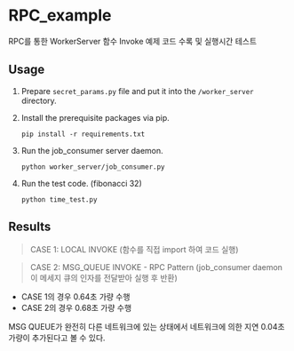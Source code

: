 # RPC_example
RPC를 통한 WorkerServer 함수 Invoke 예제 코드 수록 및 실행시간 테스트

## Usage

1. Prepare `secret_params.py` file and put it into the `/worker_server` directory.

2. Install the prerequisite packages via pip.
    ```
    pip install -r requirements.txt
    ```
3. Run the job_consumer server daemon.
    ```
    python worker_server/job_consumer.py
    ```
4. Run the test code. (fibonacci 32)
    ```
    python time_test.py
    ```

## Results

> CASE 1: LOCAL INVOKE (함수를 직접 import 하여 코드 실행)

> CASE 2: MSG_QUEUE INVOKE - RPC Pattern 
(job_consumer daemon이 메세지 큐의 인자를 전달받아 실행 후 반환)

- CASE 1의 경우 0.64초 가량 수행
- CASE 2의 경우 0.68초 가량 수행

MSG QUEUE가 완전히 다른 네트워크에 있는 상태에서
네트워크에 의한 지연 0.04초 가량이 추가된다고 볼 수 있다.